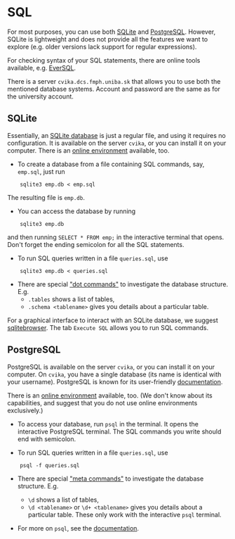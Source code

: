 # SQL

For most purposes, you can use both [SQLite](#sqlite) and [PostgreSQL](#postgresql). However, SQLite is lightweight and does not provide all the features we want to explore (e.g. older versions lack support for regular expressions).

For checking syntax of your SQL statements, there are online tools available, e.g. [EverSQL](https://www.eversql.com/sql-syntax-check-validator/).

There is a server `cvika.dcs.fmph.uniba.sk` that allows you to use both the mentioned database systems. Account and password are the same as for the university account.

## SQLite
<a name="sqlite"></a>

Essentially, an [SQLite database](https://www.sqlite.org/about.html) is just a regular file, and using it requires no configuration.
It is available on the server `cvika`, or you can install it on your computer. There is an [online environment](https://sqliteonline.com/) available, too.


* To create a database from a file containing SQL commands, say, `emp.sql`, just run
```
	sqlite3 emp.db < emp.sql
```
The resulting file is `emp.db`.

* You can access the database by running
```
	sqlite3 emp.db
```
and then running `SELECT * FROM emp;` in the interactive terminal that opens. Don't forget the ending semicolon for all the SQL statements.

* To run SQL queries written in a file `queries.sql`, use 
```
	sqlite3 emp.db < queries.sql
```

* There are special ["dot commands"](https://www.sqlite.org/cli.html) to investigate the database structure. E.g.
	- `.tables` shows a list of tables,
	- `.schema <tablename>` gives you details about a particular table.

For a graphical interface to interact with an SQLite database, we suggest [sqlitebrowser](https://sqlitebrowser.org/). The tab `Execute SQL` allows you to run SQL commands.

## PostgreSQL
<a name="postgresql"></a>

PostgreSQL is available on the server `cvika`, or you can install it on your computer. On `cvika`, you have a single database (its name is identical with your username). PostgreSQL is known for its user-friendly [documentation](http://www.postgresql.org/docs/current/interactive/index.html).

There is an [online environment](https://onecompiler.com/postgresql/3xk8tb9w4) available, too. (We don't know about its capabilities, and suggest that you do not use online environments exclusively.)

* To access your database, run `psql` in the terminal. It opens the interactive PostgreSQL terminal. The SQL commands you write should end with semicolon.

* To run SQL queries written in a file `queries.sql`, use
```
	psql -f queries.sql
```

* There are special ["meta commands"](https://dataschool.com/learn-sql/meta-commands-in-psql/) to investigate the database structure. E.g.
	- `\d` shows a list of tables,
	- `\d <tablename>` or `\d+ <tablename>` gives you details about a particular table.
These only work with the interactive `psql` terminal.

* For more on `psql`, see the [documentation](http://www.postgresql.org/docs/current/static/app-psql.html).
